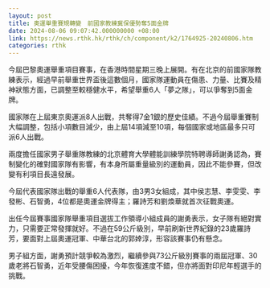 ```yaml
---
layout: post
title: 奧運舉重賽規轉變　前國家教練冀保優勢奪5面金牌
date: 2024-08-06 09:07:42.000000000 +08:00
link: https://news.rthk.hk/rthk/ch/component/k2/1764925-20240806.htm
categories: rthk
---
```


今屆巴黎奧運舉重項目賽事，在香港時間星期三晚上展開。有在北京的前國家隊教練表示，經過早前舉重世界盃後這數個月，國家隊運動員在傷患、力量、比賽及精神狀態方面，已調整至較穩健水平，希望舉重6人「夢之隊」，可以爭奪到5面金牌。

國家隊在上屆東京奧運派8人出戰，共奪得7金1銀的歷史佳績。不過今屆舉重賽制大幅調整，包括小項數目減少，由上屆14項減至10項，每個國家或地區最多只可派6人出戰。

兩度擔任國家男子舉重隊教練的北京體育大學體能訓練學院特聘導師謝勇認為，賽制變化的確對國家隊有影響，有本身所屬重量級別的運動員，因此不能參賽，但改變有利項目長遠發展。

今屆代表國家隊出戰的舉重6人代表隊，由3男3女組成，其中侯志慧、李雯雯、李發彬、石智勇，4位都是奧運金牌得主；羅詩芳和劉煥華就首次征戰奧運。

出任今屆賽事國家隊舉重項目選拔工作領導小組成員的謝勇表示，女子隊有絕對實力，只需要正常發揮就好。不過在59公斤級別，早前刷新世界紀錄的23歲羅詩芳，要面對上屆奧運冠軍、中華台北的郭婞淳，形容該賽事仍有懸念。

男子組方面，謝勇預計競爭較為激烈，繼續參與73公斤級別賽事的兩屆冠軍、30歲老將石智勇，近年受腰傷困擾，今年恢復進度不錯，但亦將面對印尼年輕選手的挑戰。
